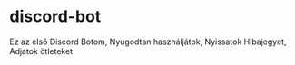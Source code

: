 # discord-bot
Ez az első Discord Botom, Nyugodtan használjátok, Nyissatok Hibajegyet, Adjatok ötleteket
